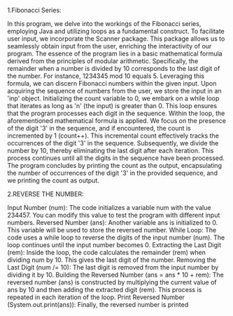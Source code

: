 1.Fibonacci Series:

In this program, we delve into the workings of the Fibonacci series, employing Java and utilizing loops as a fundamental construct.
To facilitate user input, we incorporate the Scanner package. This package allows us to seamlessly obtain input from the user, enriching the interactivity of our program.
The essence of the program lies in a basic mathematical formula derived from the principles of modular arithmetic. Specifically, the remainder when a number is divided by 10 corresponds to the last digit of the number. For instance, 1234345 mod 10 equals 5. Leveraging this formula, we can discern Fibonacci numbers within the given input.
Upon acquiring the sequence of numbers from the user, we store the input in an 'inp' object. Initializing the count variable to 0, we embark on a while loop that iterates as long as 'n' (the input) is greater than 0. This loop ensures that the program processes each digit in the sequence.
Within the loop, the aforementioned mathematical formula is applied. We focus on the presence of the digit '3' in the sequence, and if encountered, the count is incremented by 1 (count++). This incremental count effectively tracks the occurrences of the digit '3' in the sequence.
Subsequently, we divide the number by 10, thereby eliminating the last digit after each iteration. This process continues until all the digits in the sequence have been processed.
The program concludes by printing the count as the output, encapsulating the number of occurrences of the digit '3' in the provided sequence, and we printing the count as output.

2.REVERSE THE NUMBER:

Input Number (num): The code initializes a variable num with the value 234457. You can modify this value to test the program with different input numbers.
Reversed Number (ans): Another variable ans is initialized to 0. This variable will be used to store the reversed number.
While Loop: The code uses a while loop to reverse the digits of the input number (num). The loop continues until the input number becomes 0.
Extracting the Last Digit (rem): Inside the loop, the code calculates the remainder (rem) when dividing num by 10. This gives the last digit of the number.
Removing the Last Digit (num /= 10): The last digit is removed from the input number by dividing it by 10.
Building the Reversed Number (ans = ans * 10 + rem): The reversed number (ans) is constructed by multiplying the current value of ans by 10 and then adding the extracted digit (rem). This process is repeated in each iteration of the loop.
Print Reversed Number (System.out.print(ans)): Finally, the reversed number is printed
